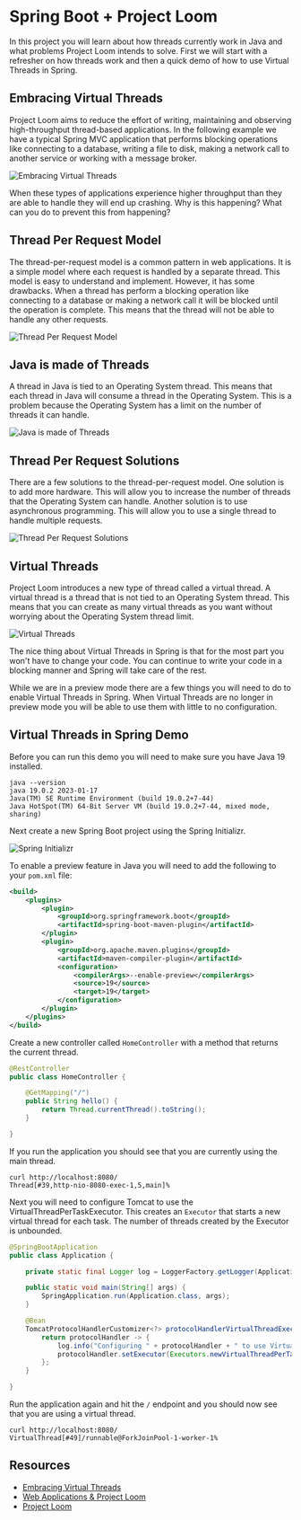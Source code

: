# Spring Boot + Project Loom

In this project you will learn about how threads currently work in Java and what problems Project Loom intends to solve. First we will start with a refresher on how threads work and then a quick demo of how to use Virtual Threads in Spring. 

## Embracing Virtual Threads

Project Loom aims to reduce the effort of writing, maintaining and observing high-throughput thread-based applications. In the following example we have a typical Spring MVC application that performs blocking operations like connecting to a database, writing a file to disk, making a network call to another service or working with a message broker. 

![Embracing Virtual Threads](./images/embracing-virtual-threads.png)

When these types of applications experience higher throughput than they are able to handle they will end up crashing. Why is this happening? What can you do to prevent this from happening?

## Thread Per Request Model

The thread-per-request model is a common pattern in web applications. It is a simple model where each request is handled by a separate thread. This model is easy to understand and implement. However, it has some drawbacks. When a thread has perform a blocking operation like connecting to a database or making a network call it will be blocked until the operation is complete. This means that the thread will not be able to handle any other requests.

![Thread Per Request Model](./images/thread-per-request.png)

## Java is made of Threads

A thread in Java is tied to an Operating System thread. This means that each thread in Java will consume a thread in the Operating System. This is a problem because the Operating System has a limit on the number of threads it can handle.

![Java is made of Threads](./images/java-is-made-of-threads.png)

## Thread Per Request Solutions

There are a few solutions to the thread-per-request model. One solution is to add more hardware. This will allow you to increase the number of threads that the Operating System can handle. Another solution is to use asynchronous programming. This will allow you to use a single thread to handle multiple requests.

![Thread Per Request Solutions](./images/thread-per-request-solutions.png)

## Virtual Threads

Project Loom introduces a new type of thread called a virtual thread. A virtual thread is a thread that is not tied to an Operating System thread. This means that you can create as many virtual threads as you want without worrying about the Operating System thread limit.

![Virtual Threads](./images/virtual-threads.png)

The nice thing about Virtual Threads in Spring is that for the most part you won't have to change your code. You can continue to write your code in a blocking manner and Spring will take care of the rest. 

While we are in a preview mode there are a few things you will need to do to enable Virtual Threads in Spring. When Virtual Threads are no longer in preview mode you will be able to use them with little to no configuration.

## Virtual Threads in Spring Demo

Before you can run this demo you will need to make sure you have Java 19 installed. 

```shell
java --version
java 19.0.2 2023-01-17
Java(TM) SE Runtime Environment (build 19.0.2+7-44)
Java HotSpot(TM) 64-Bit Server VM (build 19.0.2+7-44, mixed mode, sharing)
```

Next create a new Spring Boot project using the Spring Initializr. 

![Spring Initializr](./images/spring-init.png)

To enable a preview feature in Java you will need to add the following to your `pom.xml` file: 


```xml
<build>
    <plugins>
        <plugin>
            <groupId>org.springframework.boot</groupId>
            <artifactId>spring-boot-maven-plugin</artifactId>
        </plugin>
        <plugin>
            <groupId>org.apache.maven.plugins</groupId>
            <artifactId>maven-compiler-plugin</artifactId>
            <configuration>
                <compilerArgs>--enable-preview</compilerArgs>
                <source>19</source>
                <target>19</target>
            </configuration>
        </plugin>
    </plugins>
</build>
```

Create a new controller called `HomeController` with a method that returns the current thread.

```java
@RestController
public class HomeController {

    @GetMapping("/")
    public String hello() {
        return Thread.currentThread().toString();
    }

}
```

If you run the application you should see that you are currently using the main thread.


```shell
curl http://localhost:8080/
Thread[#39,http-nio-8080-exec-1,5,main]%       
```

Next you will need to configure Tomcat to use the VirtualThreadPerTaskExecutor. This creates an `Executor` that starts a new virtual thread for each task. The number of threads created by the Executor is unbounded.

```java
@SpringBootApplication
public class Application {

    private static final Logger log = LoggerFactory.getLogger(Application.class);

    public static void main(String[] args) {
        SpringApplication.run(Application.class, args);
    }

    @Bean
    TomcatProtocolHandlerCustomizer<?> protocolHandlerVirtualThreadExecutorCustomizer() {
        return protocolHandler -> {
            log.info("Configuring " + protocolHandler + " to use VirtualThreadPerTaskExecutor");
            protocolHandler.setExecutor(Executors.newVirtualThreadPerTaskExecutor());
        };
    }

}
```

Run the application again and hit the `/` endpoint and you should now see that you are using a virtual thread.

```shell
curl http://localhost:8080/
VirtualThread[#49]/runnable@ForkJoinPool-1-worker-1%       
```

## Resources

- [Embracing Virtual Threads](https://spring.io/blog/2022/10/11/embracing-virtual-threads)
- [Web Applications & Project Loom](https://spring.io/blog/2023/02/27/web-applications-and-project-loom)
- [Project Loom](https://jdk.java.net/loom/) 
